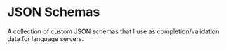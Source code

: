 # JSON Schemas

A collection of custom JSON schemas that I use as completion/validation data for
language servers.
